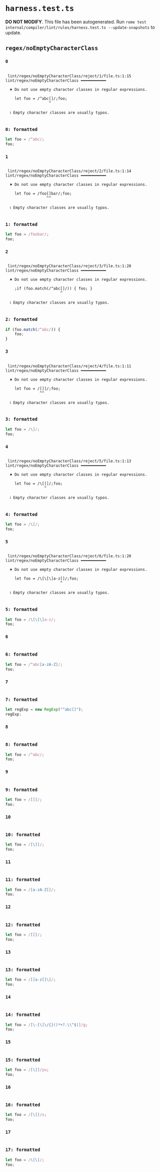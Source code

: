 # `harness.test.ts`

**DO NOT MODIFY**. This file has been autogenerated. Run `rome test internal/compiler/lint/rules/harness.test.ts --update-snapshots` to update.

## `regex/noEmptyCharacterClass`

### `0`

```

 lint/regex/noEmptyCharacterClass/reject/1/file.ts:1:15 lint/regex/noEmptyCharacterClass ━━━━━━━━━━━

  ✖ Do not use empty character classes in regular expressions.

    let foo = /^abc[]/;foo;
                   ^

  ℹ Empty character classes are usually typos.


```

### `0: formatted`

```ts
let foo = /^abc/;
foo;

```

### `1`

```

 lint/regex/noEmptyCharacterClass/reject/2/file.ts:1:14 lint/regex/noEmptyCharacterClass ━━━━━━━━━━━

  ✖ Do not use empty character classes in regular expressions.

    let foo = /foo[]bar/;foo;
                  ^^

  ℹ Empty character classes are usually typos.


```

### `1: formatted`

```ts
let foo = /foobar/;
foo;

```

### `2`

```

 lint/regex/noEmptyCharacterClass/reject/3/file.ts:1:20 lint/regex/noEmptyCharacterClass ━━━━━━━━━━━

  ✖ Do not use empty character classes in regular expressions.

    ;if (foo.match(/^abc[]/)) { foo; }
                        ^

  ℹ Empty character classes are usually typos.


```

### `2: formatted`

```ts
if (foo.match(/^abc/)) {
	foo;
}

```

### `3`

```

 lint/regex/noEmptyCharacterClass/reject/4/file.ts:1:11 lint/regex/noEmptyCharacterClass ━━━━━━━━━━━

  ✖ Do not use empty character classes in regular expressions.

    let foo = /[]]/;foo;
               ^^

  ℹ Empty character classes are usually typos.


```

### `3: formatted`

```ts
let foo = /\]/;
foo;

```

### `4`

```

 lint/regex/noEmptyCharacterClass/reject/5/file.ts:1:13 lint/regex/noEmptyCharacterClass ━━━━━━━━━━━

  ✖ Do not use empty character classes in regular expressions.

    let foo = /\[[]/;foo;
                 ^

  ℹ Empty character classes are usually typos.


```

### `4: formatted`

```ts
let foo = /\[/;
foo;

```

### `5`

```

 lint/regex/noEmptyCharacterClass/reject/6/file.ts:1:20 lint/regex/noEmptyCharacterClass ━━━━━━━━━━━

  ✖ Do not use empty character classes in regular expressions.

    let foo = /\[\[\]a-z[]/;foo;
                        ^

  ℹ Empty character classes are usually typos.


```

### `5: formatted`

```ts
let foo = /\[\[\]a-z/;
foo;

```

### `6`

```

```

### `6: formatted`

```ts
let foo = /^abc[a-zA-Z]/;
foo;

```

### `7`

```

```

### `7: formatted`

```ts
let regExp = new RegExp("^abc[]");
regExp;

```

### `8`

```

```

### `8: formatted`

```ts
let foo = /^abc/;
foo;

```

### `9`

```

```

### `9: formatted`

```ts
let foo = /[[]/;
foo;

```

### `10`

```

```

### `10: formatted`

```ts
let foo = /[\]]/;
foo;

```

### `11`

```

```

### `11: formatted`

```ts
let foo = /[a-zA-Z[]/;
foo;

```

### `12`

```

```

### `12: formatted`

```ts
let foo = /[[]/;
foo;

```

### `13`

```

```

### `13: formatted`

```ts
let foo = /[[a-z[]\]/;
foo;

```

### `14`

```

```

### `14: formatted`

```ts
let foo = /[\-[\]\/{}()*+?.\\^$|]/g;
foo;

```

### `15`

```

```

### `15: formatted`

```ts
let foo = /[\]]/yu;
foo;

```

### `16`

```

```

### `16: formatted`

```ts
let foo = /[\]]/s;
foo;

```

### `17`

```

```

### `17: formatted`

```ts
let foo = /\[\]/;
foo;

```
